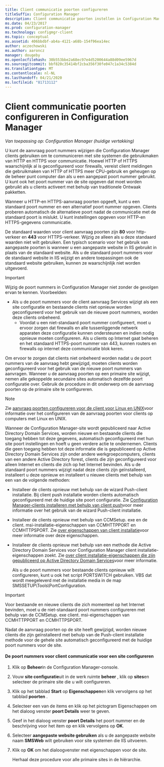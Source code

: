 ```yaml
---
title: Client communicatie poorten configureren
titleSuffix: Configuration Manager
description: Client communicatie poorten instellen in Configuration Manager.
ms.date: 04/23/2017
ms.prod: configuration-manager
ms.technology: configmgr-client
ms.topic: conceptual
ms.assetid: 406bbdbf-ab4a-4121-a68b-154f96ea14ec
author: aczechowski
ms.author: aaroncz
manager: dougeby
ms.openlocfilehash: 30b553bbe2a68ec97e4d5200644a88d09ee5967d
ms.sourcegitcommit: bbf820c35414bf2cba356f30fe047c1a34c5384d
ms.translationtype: MT
ms.contentlocale: nl-NL
ms.lasthandoff: 04/21/2020
ms.locfileid: "81713112"
---
```

# <a name="how-to-configure-client-communication-ports-in-configuration-manager"></a>Client communicatie poorten configureren in Configuration Manager

*Van toepassing op: Configuration Manager (huidige vertakking)*

U kunt de aanvraag poort nummers wijzigen die Configuration Manager clients gebruiken om te communiceren met site systemen die gebruikmaken van HTTP en HTTPS voor communicatie. Hoewel HTTP of HTTPS waarschijnlijk al is geconfigureerd voor firewalls, vereist client meldingen die gebruikmaken van HTTP of HTTPS meer CPU-gebruik en geheugen op de beheer punt computer dan als u een aangepast poort nummer gebruikt. U kunt ook het poort nummer van de site opgeven dat moet worden gebruikt als u clients activeert met behulp van traditionele Ontwaak pakketten.  

 Wanneer u HTTP-en HTTPS-aanvraag poorten opgeeft, kunt u een standaard poort nummer en een alternatief poort nummer opgeven. Clients proberen automatisch de alternatieve poort nadat de communicatie met de standaard poort is mislukt. U kunt instellingen opgeven voor HTTP-en HTTPS-gegevens communicatie.  

 De standaard waarden voor client aanvraag poorten zijn **80** voor http-verkeer en **443** voor HTTPS-verkeer. Wijzig ze alleen als u deze standaard waarden niet wilt gebruiken. Een typisch scenario voor het gebruik van aangepaste poorten is wanneer u een aangepaste website in IIS gebruikt in plaats van de standaard website. Als u de standaard poort nummers voor de standaard website in IIS wijzigt en andere toepassingen ook de standaard website gebruiken, kunnen ze waarschijnlijk niet worden uitgevoerd.  

> [!IMPORTANT]
>  Wijzig de poort nummers in Configuration Manager niet zonder de gevolgen ervan te kennen. Voorbeelden:  
> 
> - Als u de poort nummers voor de client aanvraag Services wijzigt als een site configuratie en bestaande clients niet opnieuw worden geconfigureerd voor het gebruik van de nieuwe poort nummers, worden deze clients onbeheerd.  
>   -   Voordat u een niet-standaard poort nummer configureert, moet u ervoor zorgen dat firewalls en alle tussenliggende netwerk apparaten deze configuratie kunnen ondersteunen en indien nodig opnieuw moeten configureren. Als u clients op Internet gaat beheren en het standaard HTTPS-poort nummer van 443, kunnen routers en firewalls op internet deze communicatie blok keren.  

 Om ervoor te zorgen dat clients niet onbeheerd worden nadat u de poort nummers van de aanvraag hebt gewijzigd, moeten clients worden geconfigureerd voor het gebruik van de nieuwe poort nummers van aanvragen. Wanneer u de aanvraag poorten op een primaire site wijzigt, nemen alle gekoppelde secundaire sites automatisch dezelfde poort configuratie over. Gebruik de procedure in dit onderwerp om de aanvraag poorten op de primaire site te configureren.  

> [!NOTE]  
>  Zie [aanvraag poorten configureren voor de client voor Linux en UNIX](../../../core/clients/deploy/deploy-clients-to-unix-and-linux-servers.md#BKMK_ConfigLnUClientCommuincations)voor informatie over het configureren van de aanvraag poorten voor clients op computers met Linux en UNIX.  

 Wanneer de Configuration Manager-site wordt gepubliceerd naar Active Directory Domain Services, worden nieuwe en bestaande clients die toegang hebben tot deze gegevens, automatisch geconfigureerd met hun site poort instellingen en hoeft u geen verdere actie te ondernemen. Clients die geen toegang hebben tot deze informatie die is gepubliceerd op Active Directory Domain Services zijn onder andere werkgroepcomputers, clients van een andere Active Directory forest, clients die zijn geconfigureerd voor alleen Internet en clients die zich op het Internet bevinden. Als u de standaard poort nummers wijzigt nadat deze clients zijn geïnstalleerd, installeert u deze opnieuw en installeert u nieuwe clients met behulp van een van de volgende methoden:  

- Installeer de clients opnieuw met behulp van de wizard Push-client installatie. Bij client push installatie worden clients automatisch geconfigureerd met de huidige site poort configuratie. Zie [Configuration Manager-clients installeren met behulp van client push](../../../core/clients/deploy/deploy-clients-to-windows-computers.md#BKMK_ClientPush)voor meer informatie over het gebruik van de wizard Push-client installatie.  

- Installeer de clients opnieuw met behulp van CCMSetup. exe en de client. msi-installatie-eigenschappen van CCMHTTPPORT en CCMHTTPSPORT. Zie [over eigenschappen van client installatie](../../../core/clients/deploy/about-client-installation-properties.md)voor meer informatie over deze eigenschappen.  

- Installeer de clients opnieuw met behulp van een methode die Active Directory Domain Services voor Configuration Manager client installatie-eigenschappen zoekt. Zie [over client installatie-eigenschappen die zijn gepubliceerd op Active Directory Domain Services](../../../core/clients/deploy/about-client-installation-properties-published-to-active-directory-domain-services.md)voor meer informatie.  

  Als u de poort nummers voor bestaande clients opnieuw wilt configureren, kunt u ook het script PORTSWITCH gebruiken. VBS dat wordt meegeleverd met de installatie media in de map SMSSETUP\Tools\PortConfiguration.  

> [!IMPORTANT]  
>  Voor bestaande en nieuwe clients die zich momenteel op het Internet bevinden, moet u de niet-standaard poort nummers configureren met behulp van de CCMSetup. exe client. msi-eigenschappen van CCMHTTPPORT en CCMHTTPSPORT.  

 Nadat de aanvraag poorten op de site heeft gewijzigd, worden nieuwe clients die zijn geïnstalleerd met behulp van de Push-client installatie methode voor de gehele site automatisch geconfigureerd met de huidige poort nummers voor de site.  

#### <a name="to-configure-the-client-communication-port-numbers-for-a-site"></a>De poort nummers voor client communicatie voor een site configureren  

1. Klik op **Beheer**in de Configuration Manager-console.  

2. Vouw **site configuratie**uit in de werk ruimte **beheer** , klik op **sites**en selecteer de primaire site die u wilt configureren.  

3. Klik op het tabblad **Start** op **Eigenschappen**en klik vervolgens op het tabblad **poorten** .  

4. Selecteer een van de items en klik op het pictogram Eigenschappen om het dialoog venster **poort Details** weer te geven.  

5. Geef in het dialoog venster **poort Details** het poort nummer en de beschrijving voor het item op en klik vervolgens op **OK**.  

6. Selecteer **aangepaste website gebruiken** als u de aangepaste website naam **SMSWeb** wilt gebruiken voor site systemen die IIS uitvoeren.  

7. Klik op **OK** om het dialoogvenster met eigenschappen voor de site.  

   Herhaal deze procedure voor alle primaire sites in de hiërarchie.
